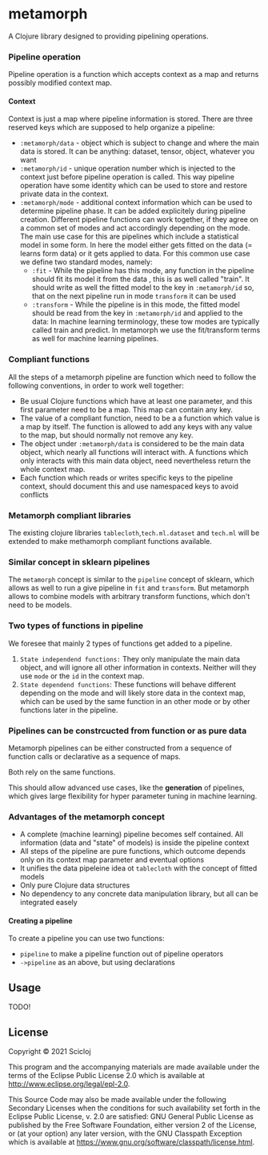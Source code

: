 # metamorph

A Clojure library designed to providing pipelining operations.

### Pipeline operation

Pipeline operation is a function which accepts context as a map and returns possibly modified context map.

#### Context

Context is just a map where pipeline information is stored. There are three reserved keys which are supposed to help organize a pipeline:

* `:metamorph/data` - object which is subject to change and where the main data is stored. It can be anything: dataset, tensor, object, whatever you want
* `:metamorph/id` - unique operation number which is injected to the context just before pipeline operation is called. This way pipeline operation have some identity which can be used to store and restore private data in the context.
* `:metamorph/mode` - additional context information which can be used to determine pipeline phase. It can be added explicitely during pipeline creation.
  Different pipeline functions can work together, if they agree on a common set of modes and act accordingly depending on the mode.
  The main use case for this are pipelines which include a statistical model in some form. In here the model either gets fitted on the data (= learns form data) or it gets applied to data. For this common use case we define two standard modes, namely:
    * `:fit`  - While the pipeline has this mode, any function in the pipeline should fit its model it from the data , this is as well called "train". It should write as well the fitted model to the key in `:metamorph/id` so, that on the next pipeline run in mode `transform` it can be used
    * `:transform` - While the pipeline is in this mode, the fitted model should be read from the key in `:metamorph/id` and applied to the data:
 In machine learning terminology, these tow modes are typically called train and predict. In metamorph we use the fit/transform terms as well for machine learning pipelines.
 
### Compliant functions
All the steps of a metamorph pipeline are function which need to follow the following conventions, in order to work well together:

* Be usual Clojure functions which have at least one parameter, and this first parameter need to be a map. This map can contain any key.
* The value of a compliant function, need to be a a function which value is a map by itself. The function is allowed to add any keys with any value to the map, but should normally not remove any key. 
* The object under `:metamorph/data` is considered to be the main data object, which nearly all functions will interact with. A functions which only interacts with this main data object, need nevertheless return  the whole context map.
* Each function which reads or  writes specific keys to the pipeline context, should document this and use namespaced keys to avoid conflicts

### Metamorph compliant libraries
The existing clojure libraries `tablecloth`,`tech.ml.dataset` and `tech.ml` will be extended to make methamorph compliant functions available.

### Similar concept in sklearn pipelines
The `metamorph` concept is similar to the `pipeline` concept of sklearn, which allows as well to run a give pipeline in `fit` and `transform`.
But metamorph allows to combine models with arbitrary transform functions, which don't need to be models.


### Two types of functions in pipeline

We foresee that mainly 2 types of functions get added to a pipeline.

1. `State independend functions:` They only manipulate the main data object, and will ignore all other information in contexts.
  Neither will they use `mode` or the `id` in the context map.
2. `State dependend functions`: These functions will behave different depending on the mode and will likely store data in the context map, which can be used by the same function in an other mode or by other functions later in the pipeline.

### Pipelines can be constrcucted from function or as pure data
Metamorph pipelines can be either constructed from a sequence of function calls or declarative as a sequence of maps.

Both rely on the same functions.

This should allow advanced use cases, like the **generation** of pipelines,
which gives large flexibility for hyper parameter tuning in machine learning.
### Advantages of the metamorph concept

* A complete (machine learning) pipeline becomes self contained. All information (data and "state" of models) is inside the pipeline context
* All steps of the pipeline are pure functions, which outcome depends only on its context map parameter and eventual options
* It unifies the data pipeleine idea ot `tablecloth` with the concept of fitted models
* Only pure Clojure data structures
* No dependency to any concrete data manipulation library, but all can be integrated easely
 
#### Creating a pipeline

To create a pipeline you can use two functions:

* `pipeline` to make a pipeline function out of pipeline operators
* `->pipeline` as an above, but using declarations

## Usage

TODO!

## License

Copyright © 2021 Scicloj

This program and the accompanying materials are made available under the
terms of the Eclipse Public License 2.0 which is available at
http://www.eclipse.org/legal/epl-2.0.

This Source Code may also be made available under the following Secondary
Licenses when the conditions for such availability set forth in the Eclipse
Public License, v. 2.0 are satisfied: GNU General Public License as published by
the Free Software Foundation, either version 2 of the License, or (at your
option) any later version, with the GNU Classpath Exception which is available
at https://www.gnu.org/software/classpath/license.html.
